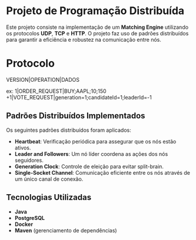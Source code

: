 # Projeto de Programação Distribuída

Este projeto consiste na implementação de um **Matching Engine** utilizando os protocolos **UDP**, **TCP** e **HTTP**. O projeto faz uso de padrões distribuídos para garantir a eficiência e robustez na comunicação entre nós.

# Protocolo
VERSION|OPERATION|DADOS

ex: 1|ORDER_REQUEST|BUY;AAPL;10;150
    +1|VOTE_REQUEST|generation=1;candidateId=1;leaderId=-1


## Padrões Distribuídos Implementados

Os seguintes padrões distribuídos foram aplicados:

- **Heartbeat**: Verificação periódica para assegurar que os nós estão ativos.
- **Leader and Followers**: Um nó líder coordena as ações dos nós seguidores.
- **Generation Clock**: Controle de eleição para evitar split-brain.
- **Single-Socket Channel**: Comunicação eficiente entre os nós através de um único canal de conexão.

## Tecnologias Utilizadas

- **Java**
- **PostgreSQL**
- **Docker**
- **Maven** (gerenciamento de dependências)
